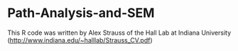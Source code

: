 # Path-Analysis-and-SEM
This R code was written by Alex Strauss of the Hall Lab at Indiana University (http://www.indiana.edu/~halllab/Strauss_CV.pdf)
